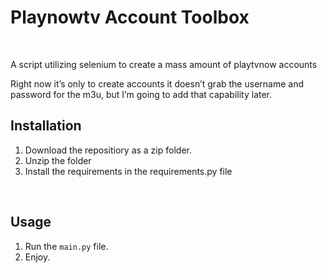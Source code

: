 # Playnowtv Account Toolbox
<br>

A script utilizing selenium to create a mass amount of playtvnow accounts

Right now it’s only to create accounts it doesn’t grab the username and password for the m3u, but I’m going to add that capability later.

## Installation

1. Download the repositiory as a zip folder.
2. Unzip the folder
3. Install the requirements in the requirements.py file
<br>

## Usage

1. Run the `main.py` file.
2. Enjoy.

